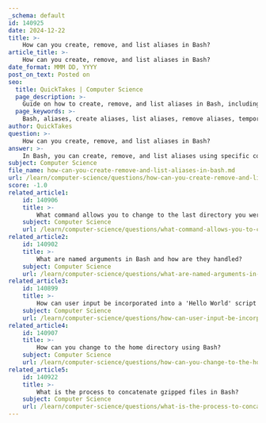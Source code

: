 ```yaml
---
_schema: default
id: 140925
date: 2024-12-22
title: >-
    How can you create, remove, and list aliases in Bash?
article_title: >-
    How can you create, remove, and list aliases in Bash?
date_format: MMM DD, YYYY
post_on_text: Posted on
seo:
  title: QuickTakes | Computer Science
  page_description: >-
    Guide on how to create, remove, and list aliases in Bash, including temporary and permanent solutions, with commands and configuration files.
  page_keywords: >-
    Bash, aliases, create aliases, list aliases, remove aliases, temporary alias, permanent alias, bashrc, bash_aliases, unalias, command line productivity
author: QuickTakes
question: >-
    How can you create, remove, and list aliases in Bash?
answer: >-
    In Bash, you can create, remove, and list aliases using specific commands and configuration files. Here’s a detailed guide on how to manage aliases in Bash:\n\n### Creating Aliases\n\n1. **Temporary Aliases**: You can create a temporary alias directly in the terminal. For example:\n   ```bash\n   alias ll='ls -la'\n   ```\n   This alias will only last for the duration of the terminal session.\n\n2. **Permanent Aliases**: To create a permanent alias, you should add it to your `~/.bashrc` or `~/.bash_aliases` file. Here’s how to do it:\n   - Open the file in a text editor:\n     ```bash\n     nano ~/.bashrc\n     ```\n   - Add your alias at the end of the file:\n     ```bash\n     alias ll='ls -la'\n     ```\n   - Save the file and exit the editor.\n   - To apply the changes, run:\n     ```bash\n     source ~/.bashrc\n     ```\n\n3. **Using a Separate File**: You can also create a separate file for aliases, such as `~/.bash_aliases`, and include it in your `~/.bashrc`:\n   ```bash\n   if [ -f ~/.bash_aliases ]; then\n       . ~/.bash_aliases\n   fi\n   ```\n   Then, you can add your aliases to `~/.bash_aliases`.\n\n### Listing Aliases\n\nTo list all currently defined aliases, simply use the `alias` command in the terminal:\n```bash\nalias\n```\nThis will display all active aliases along with their corresponding commands.\n\n### Removing Aliases\n\n1. **Temporary Removal**: To remove an alias for the current session, use the `unalias` command:\n   ```bash\n   unalias ll\n   ```\n\n2. **Permanent Removal**: To remove an alias permanently, you need to delete or comment out the alias line in your `~/.bashrc` or `~/.bash_aliases` file. After making changes, remember to source the file again:\n   ```bash\n   source ~/.bashrc\n   ```\n\n3. **Remove All Aliases**: If you want to remove all aliases in the current session, you can use:\n   ```bash\n   unalias -a\n   ```\n\n### Summary\n\n- **Create**: Use `alias name='command'` for temporary aliases or add to `~/.bashrc` for permanent ones.\n- **List**: Use the `alias` command to see all defined aliases.\n- **Remove**: Use `unalias name` for temporary removal or edit `~/.bashrc` for permanent removal.\n\nBy following these steps, you can effectively manage aliases in your Bash environment, enhancing your productivity on the command line.
subject: Computer Science
file_name: how-can-you-create-remove-and-list-aliases-in-bash.md
url: /learn/computer-science/questions/how-can-you-create-remove-and-list-aliases-in-bash
score: -1.0
related_article1:
    id: 140906
    title: >-
        What command allows you to change to the last directory you were in?
    subject: Computer Science
    url: /learn/computer-science/questions/what-command-allows-you-to-change-to-the-last-directory-you-were-in
related_article2:
    id: 140902
    title: >-
        What are named arguments in Bash and how are they handled?
    subject: Computer Science
    url: /learn/computer-science/questions/what-are-named-arguments-in-bash-and-how-are-they-handled
related_article3:
    id: 140899
    title: >-
        How can user input be incorporated into a 'Hello World' script in Bash?
    subject: Computer Science
    url: /learn/computer-science/questions/how-can-user-input-be-incorporated-into-a-hello-world-script-in-bash
related_article4:
    id: 140907
    title: >-
        How can you change to the home directory using Bash?
    subject: Computer Science
    url: /learn/computer-science/questions/how-can-you-change-to-the-home-directory-using-bash
related_article5:
    id: 140922
    title: >-
        What is the process to concatenate gzipped files in Bash?
    subject: Computer Science
    url: /learn/computer-science/questions/what-is-the-process-to-concatenate-gzipped-files-in-bash
---
```


&nbsp;